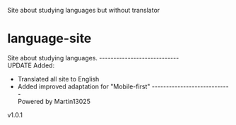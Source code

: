 Site about studying languages but without translator
# language-site
Site about studying languages. 
\----------------------------\
UPDATE
Added:
  + Translated all site to English
  + Added improved adaptation for "Mobile-first"
\----------------------------\
Powered by Martin13025

v1.0.1

